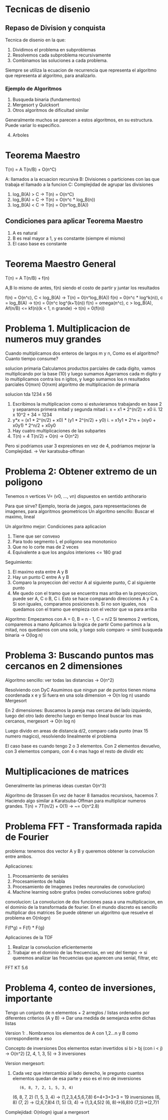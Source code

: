 # Tecnicas de disenio

## Repaso de Division y conquista

Tecnica de disenio en la que:
  1. Dividimos el problema en subproblemas
  2. Resolvemos cada subproblema recursivamente
  3. Combinamos las soluciones a cada problema.

Siempre se utiliza la ecuacion de recurrencia que representa el algoritmo que representa al algoritmo, para analizarlo.

### Ejemplo de Algoritmos
  1. Busqueda binaria (fundamentos)
  2. Mergesort y Quicksort
  3. Otros algoritmos de dificultad similar

Generalmente muchos se parecen a estos algoritmos, en su estructura. Puede variar lo especifico.

  4. Arboles

# Teorema Maestro

T(n) = A T(n/B) + O(n^C)

A: llamados a la ecuacion recursiva
B: Divisiones o particiones con las que trabaja el llamado a la funcion
C: Complejidad de agrupar las divisiones

  1. log_B(A) > C -> T(n) = O(n^C)
  2. log_B(A) = C -> T(n) = O(n^c * log_B(n))
  3. log_B(A) < C -> T(n) = O(n^log_B(A))

## Condiciones para aplicar Teorema Maestro
  1. A es natural
  2. B es real mayor a 1, y es constante (siempre el mismo)
  3. El caso base es constante

# Teorema Maestro General

T(n) = A T(n/B) + f(n)

A,B lo mismo de antes, f(n) siendo el costo de partir y juntar los resultados

f(n) = O(n^c), C < log_B(A) -> T(n) = 0(n^log_B(A))
f(n) = 0(n^c * log^k(n)), c = log_B(A) -> t(n) = 0(n^c log^(k+1)(n))
f(n) = omega(n^c), c > log_B(A), Af(n/B) <= kf(n)(k < 1, n grande) -> t(n) = 0(f(n))

# Problema 1. Multiplicacion de numeros muy grandes

Cuando multiplicamos dos enteros de largos m y n, Como es el algoritmo? Cuanto tiempo consume?

solucion primaria
Calculamos productos parciales de cada digito, vamos multiplicando por la base (10) y luego sumamos
Agarramos cada m digito y lo multiplicamos contra los n igitos, y luego sumamos los n resultados parciales O(mxn)
O(nxm) algoritmo de multiplicacion de primaria

solucion tda
1234 x 56
1. Escribimos la multiplicacion como si estuvieramos trabajando en base 2 y separamos primera mitad y segunda mitad
    i. x = x1 * 2^(n/2) + x0
    ii. 12 x 10^2 + 34 = 1234
2. y*x = (x1 * 2^(n/2) + x0) * (y1 * 2^(n/2) + y0)
    i. = x1y1 * 2^n + (xiy0 + x0y1) * 2^n/2 + x0y0
3. Hay cuatro multiplicaciones de las subpartes
4. T(n) = 4 T(n/2) + O(n) -> O(n^2)

Pero si podriamos usar 3 expresiones en vez de 4, podriamos mejorar la Complejidad. -> Ver karatsuba-offman

# Problema 2: Obtener extremo de un poligono

Tenemos n vertices V= (v0, ..., vn) dispuestos en sentido antihorario

Para que sirve? Ejemplo, teoria de juegos, para representaciones de imagenes, para algoritmos geometricos
Un algoritmo sencillo: Buscar el maximo, lineal

Un algoritmo mejor: 
Condiciones para aplicacion 
  1. Tiene que ser convexo
  2. Para todo segmento L el poligono sea monotonico
  3. Que no lo corte mas de 2 veces 
  4. Equivalente a que los angulos interiores <= 180 grad 

Seguimiento:
  1. El maximo esta entre A y B 
  2. Hay un punto C entre A y B 
  3. Comparo la proyeccion del vector A al siguiente punto, C al siguiente punto 
  4. Me quedo con el tramo que se encuentra mas arriba en la proyeccion, puede ser A, C o B, C 
    i. Esto se hace comparando direcciones A y C
      a. Si son iguales, comparamos posiciones
      b. Si no son iguales, nos quedamos con el tramo que empieza con el vector que va para arriba 

Algoritmo: 
Empezamos con A = 0, B = n - 1, C = n/2 
Si tenemos 2 vertices, comparemos a mano 
Aplicamos la logica de partir 
Como partimos a la mitad, nos quedamos con una sola, y luego solo comparo -> simil busqueda binaria -> O(log n)

# Problema 3: Buscando puntos mas cercanos en 2 dimensiones

Algoritmo sencillo: ver todas las distancias -> O(n^2) 

Resolviendo con DyC
Asumimos que ningun par de puntos tienen misma coordenada x e y 
Si fuera en una sola dimension -> O(n log n) usando Mergesort

En 2 dimensiones:
Buscamos la pareja mas cercana del lado izquierdo, luego del otro lado derecho 
luego en tiempo lineal buscar los mas cercanos, mergesort -> O(n log n) 

Luego divido en areas de distancia d/2, comparo cada punto (max 15 numero magico), resolviendo linealmente el problema

El caso base es cuando tengo 2 o 3 elementos. Con 2 elementos devuelvo, con 3 elementos comparo, con 4 o mas hago el resto de dividir etc

# Multiplicaciones de matrices

Generalmente las primeras ideas cuestan O(n^3)

Algoritmo de Strassen
En vez de hacer 8 llamados recursivos, hacemos 7. Haciendo algo similar a Karatsuba-Offman para multiplicar numeros grandes.
T(n) = 7T(n/2) + O(1) -> ~= O(n^2.8)

# Problema FFT - Transformada rapida de Fourier
problema: tenemos dos vector A y B y queremos obtener la convolucion entre ambos.

Aplicaciones:
  1. Procesamiento de seniales
  2. Procesamientos de habla
  3. Procesamiento de Imagenes (redes neuronales de convolucion)
  4. Machine learning sobre grafos (redes convoluciones sobre grafos)

convolucion: La convolucion de dos funciones pasa a una multiplicacion, en el dominio de la transformada de fourier.
En el mundo discreto es sencillo multiplicar dos matrices
Se puede obtener un algoritmo que resuelve el problema en O(nlogn)

F(f*g) = F{f} * F{g}

Aplicaciones de la TDF
  1. Realizar la convolucion eficientemente
  2. Trabajar en el dominio de las frecuencias, en vez del tiempo -> si queremos analizar las frecuencias que aparecen una senial, filtrar, etc

FFT KT 5.6 

# Problema 4, conteo de inversiones, importante
Tengo un conjunto de n elementos + 2 arreglos / listas ordenados por diferentes criterios (A y B)
-> Dar una medida de semejanza entre dichas listas

Version 1:
  . Nombramos los elementos de A con 1,2...n y B como correspondiente a eso 

Concepto de inversiones
Dos elementos estan invertidos si bi > bj (con i < j) -> O(n^2)
[2, 4, 1, 3, 5] -> 3 inversiones 

Version mergesort:
  1. Cada vez que intercambio al lado derecho, le pregunto cuantos elementos quedan de esa parte y eso es el nro de inversiones

            (6, 8, 7, 2, 1, 5, 3, 4)
        (6, 8, 7, 2)                                (1, 5, 3, 4) -> (1,2,3,4,5,6,7,8) 6+4+3+3+3 = 19 inversiones
    (6, 8)     (7, 2) -> (2,6,7,8)4             (1, 5)       (3, 4) -> (1,3,4,5)2
(6, 8)->(6,8)0 (7,2)->(2,7)1      

Complejidad: O(nlogn) igual a mergesort
